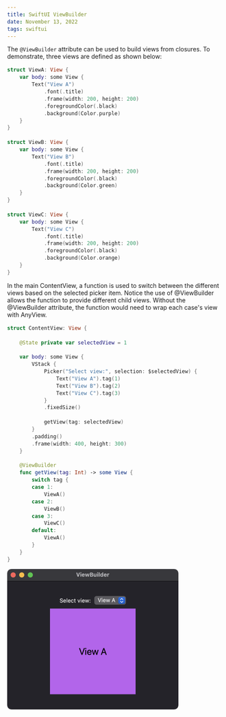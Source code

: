 ```yaml
---
title: SwiftUI ViewBuilder
date: November 13, 2022
tags: swiftui
---
```


The `@ViewBuilder` attribute can be used to build views from closures. To demonstrate, three views are defined as shown below:

```swift
struct ViewA: View {
    var body: some View {
        Text("View A")
            .font(.title)
            .frame(width: 200, height: 200)
            .foregroundColor(.black)
            .background(Color.purple)
    }
}

struct ViewB: View {
    var body: some View {
        Text("View B")
            .font(.title)
            .frame(width: 200, height: 200)
            .foregroundColor(.black)
            .background(Color.green)
    }
}

struct ViewC: View {
    var body: some View {
        Text("View C")
            .font(.title)
            .frame(width: 200, height: 200)
            .foregroundColor(.black)
            .background(Color.orange)
    }
}
```

In the main ContentView, a function is used to switch between the different views based on the selected picker item. Notice the use of @ViewBuilder allows the function to provide different child views. Without the @ViewBuilder attribute, the function would need to wrap each case's view with AnyView.

```swift
struct ContentView: View {

    @State private var selectedView = 1

    var body: some View {
        VStack {
            Picker("Select view:", selection: $selectedView) {
                Text("View A").tag(1)
                Text("View B").tag(2)
                Text("View C").tag(3)
            }
            .fixedSize()

            getView(tag: selectedView)
        }
        .padding()
        .frame(width: 400, height: 300)
    }

    @ViewBuilder
    func getView(tag: Int) -> some View {
        switch tag {
        case 1:
            ViewA()
        case 2:
            ViewB()
        case 3:
            ViewC()
        default:
            ViewA()
        }
    }
}
```

<p><img src="../../assets/images/swiftui-viewbuilder.png" style="max-width:400px;" alt="view builder"></p>
